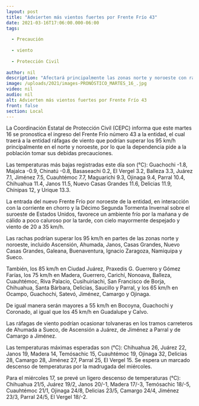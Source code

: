 ```yaml
---
layout: post
title: "Advierten más vientos fuertes por Frente Frío 43"
date: 2021-03-16T17:06:00.000-06:00
tags:
  
  - Precaución
  
  - viento
  
  - Protección Civil
  
author: nil
description: "Afectará principalmente las zonas norte y noroeste con rachas hasta de 95 km/h y un marcado descenso en la temperatura"
image: /uploads/2021/images-PRONÓSTICO_MARTES_16_.jpg
video: nil
audio: nil
alt: Advierten más vientos fuertes por Frente Frío 43
front: false
section: Local
---
```


La Coordinación Estatal de Protección Civil (CEPC) informa que este martes 16 se pronostica el ingreso del Frente Frío número 43 a la entidad, el cual traerá a la entidad ráfagas de viento que podrían superar los 95 km/h principalmente en el norte y noroeste, por lo que la dependencia pide a la población tomar sus debidas precauciones.

Las temperaturas más bajas registradas este día son (°C): Guachochi -1.8, Majalca -0.9, Chinatú -0.8, Basaseachi 0.2, El Vergel 3.2, Balleza 3.3, Juárez 7.1, Jiménez 7.5, Cuauhtémoc 7.7, Maguarichi 9.3, Ojinaga 9.4, Parral 10.4, Chihuahua 11.4, Janos 11.5, Nuevo Casas Grandes 11.6, Delicias 11.9, Chínipas 12, y Urique 13.3.

La entrada del nuevo Frente Frío por noroeste de la entidad, en interacción con la corriente en chorro y la Décimo Segunda Tormenta Invernal sobre el suroeste de Estados Unidos, favorece un ambiente frío por la mañana y de cálido a poco caluroso por la tarde, con cielo mayormente despejado y viento de 20 a 35 km/h.

Las rachas podrían superar los 95 km/h en partes de las zonas norte y noroeste, incluido Ascensión, Ahumada, Janos, Casas Grandes, Nuevo Casas Grandes, Galeana, Buenaventura, Ignacio Zaragoza, Namiquipa y Sueco.

También, los 85 km/h en Ciudad Juárez, Praxedis G. Guerrero y Gómez Farías, los 75 km/h en Madera, Guerrero, Carichí, Nonoava, Balleza, Cuauhtémoc, Riva Palacio, Cusihuiriachi, San Francisco de Borja, Chihuahua, Santa Bárbara, Delicias, Saucillo y Parral, y los 65 km/h en Ocampo, Guachochi, Satevó, Jiménez, Camargo y Ojinaga.

De igual manera serán mayores a 55 km/h en Bocoyna, Guachochi y Coronado, al igual que los 45 km/h en Guadalupe y Calvo.

Las ráfagas de viento podrían ocasionar tolvaneras en los tramos carreteros de Ahumada a Sueco, de Ascensión a Juárez, de Jiménez a Parral y de Camargo a Jiménez.

Las temperaturas máximas esperadas son (°C): Chihuahua 26, Juárez 22, Janos 19, Madera 14, Temósachic 15, Cuauhtémoc 19, Ojinaga 32, Delicias 28, Camargo 28, Jiménez 27, Parral 25, El Vergel 15. Se espera un marcado descenso de temperaturas por la madrugada del miércoles.

Para el miércoles 17, se prevé un ligero descenso de temperaturas (°C): Chihuahua 21/5, Juárez 19/2, Janos 20/-1, Madera 17/-3, Temósachic 18/-5, Cuauhtémoc 21/1, Ojinaga 24/8, Delicias 23/5, Camargo 24/4, Jiménez 23/3, Parral 24/5, El Vergel 18/-2.